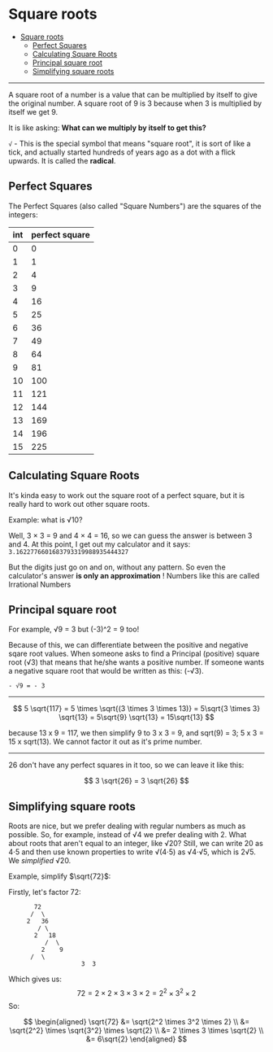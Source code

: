 # Square roots

-   [Square roots](#square-roots)
    -   [Perfect Squares](#perfect-squares)
    -   [Calculating Square Roots](#calculating-square-roots)
    -   [Principal square root](#principal-square-root)
    -   [Simplifying square roots](#simplifying-square-roots)

---

A square root of a number is a value that can be multiplied by itself to give the original number. A square root of 9 is 3 because when 3 is multiplied by itself we get 9.

It is like asking: **What can we multiply by itself to get this?**

`√` - This is the special symbol that means "square root", it is sort of like a tick, and actually started hundreds of years ago as a dot with a flick upwards. It is called the **radical**.

## Perfect Squares

The Perfect Squares (also called "Square Numbers") are the squares of the integers:

| int | perfect square |
| --- | -------------- |
| 0   | 0              |
| 1   | 1              |
| 2   | 4              |
| 3   | 9              |
| 4   | 16             |
| 5   | 25             |
| 6   | 36             |
| 7   | 49             |
| 8   | 64             |
| 9   | 81             |
| 10  | 100            |
| 11  | 121            |
| 12  | 144            |
| 13  | 169            |
| 14  | 196            |
| 15  | 225            |

## Calculating Square Roots

It's kinda easy to work out the square root of a perfect square, but it is really hard to work out other square roots.

Example: what is √10?

Well, 3 × 3 = 9 and 4 × 4 = 16, so we can guess the answer is between 3 and 4. At this point, I get out my calculator and it says: `3.1622776601683793319988935444327`

But the digits just go on and on, without any pattern. So even the calculator's answer **is only an approximation** ! Numbers like this are called Irrational Numbers

## Principal square root

For example, √9 = 3 but (-3)^2 = 9 too!

Because of this, we can differentiate between the positive and negative sqare root values. When someone asks to find a Principal (positive) square root (√3) that means that he/she wants a positive number. If someone wants a negative square root that would be written as this: (-√3).

`- √9 = - 3`

---

$$
5 \sqrt{117} = 5 \times \sqrt{(3 \times 3 \times 13)} = 5\sqrt{3 \times 3} \sqrt{13} = 5\sqrt{9} \sqrt{13} = 15\sqrt{13}
$$

because 13 x 9 = 117, we then simplify 9 to 3 x 3 = 9, and sqrt(9) = 3; 5 x 3 = 15 x sqrt(13). We cannot factor it out as it's prime number.

---

26 don't have any perfect squares in it too, so we can leave it like this:

$$
3 \sqrt{26} = 3 \sqrt{26}
$$

## Simplifying square roots

Roots are nice, but we prefer dealing with regular numbers as much as possible. So, for example, instead of √4 we prefer dealing with 2. What about roots that aren't equal to an integer, like √20? Still, we can write 20 as 4⋅5 and then use known properties to write √(4⋅5) as √4⋅√5, which is 2√5. We _simplified_ √20.

Example, simplify $\sqrt{72}$:

Firstly, let's factor 72:

```none
       72
      /  \
     2   36
        / \
       2   18
          /  \
         2    9
      /  \
                    3  3
```

Which gives us: $$72 = 2 \times 2 \times 3 \times 3 \times 2 = 2^2 \times 3^2 \times 2$$ So:

$$
\begin{aligned}
\sqrt{72} &= \sqrt{2^2 \times 3^2 \times 2} \\ &= \sqrt{2^2} \times \sqrt{3^2} \times \sqrt{2} \\ &= 2 \times 3 \times \sqrt{2} \\ &= 6\sqrt{2}
\end{aligned}
$$

